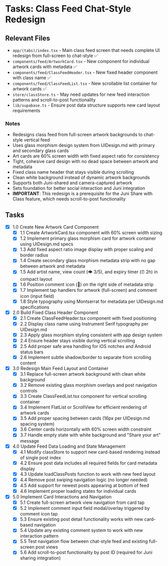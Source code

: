 # Tasks: Class Feed Chat-Style Redesign

## Relevant Files

- `app/(tabs)/index.tsx` - Main class feed screen that needs complete UI redesign from full-screen to chat-style ✅
- `components/feed/ArtworkCard.tsx` - New component for individual artwork cards with metadata ✅
- `components/feed/ClassFeedHeader.tsx` - New fixed header component with class name ✅
- `components/feed/ClassFeedList.tsx` - New scrollable list container for artwork cards ✅
- `store/classStore.ts` - May need updates for new feed interaction patterns and scroll-to-post functionality
- `lib/supabase.ts` - Ensure post data structure supports new card layout requirements

### Notes

- Redesigns class feed from full-screen artwork backgrounds to chat-style vertical feed
- Uses glass morphism design system from UIDesign.md with primary and secondary glass cards
- Art cards are 60% screen width with fixed aspect ratio for consistency
- Tight, cohesive card design with no dead space between artwork and metadata
- Fixed class name header that stays visible during scrolling
- Clean white background instead of dynamic artwork backgrounds
- Supports both Juni-shared and camera-captured artwork
- Sets foundation for better social interaction and Juni integration
- **IMPORTANT**: This redesign is a prerequisite for the Juni Share with Class feature, which needs scroll-to-post functionality

## Tasks

- [x] 1.0 Create New Artwork Card Component
  - [x] 1.1 Create ArtworkCard.tsx component with 60% screen width sizing
  - [x] 1.2 Implement primary glass morphism card for artwork container using UIDesign.md specs
  - [x] 1.3 Add fixed aspect ratio image display with proper scaling and border radius
  - [x] 1.4 Create secondary glass morphism metadata strip with no gap between artwork and metadata
  - [x] 1.5 Add artist name, view count (👁 3/5), and expiry timer (⏰ 2h) in compact layout
  - [x] 1.6 Position comment icon (💬) on the right side of metadata strip
  - [x] 1.7 Implement tap handlers for artwork (full-screen) and comment icon (input field)
  - [x] 1.8 Style typography using Montserrat for metadata per UIDesign.md specifications

- [x] 2.0 Build Fixed Class Header Component
  - [x] 2.1 Create ClassFeedHeader.tsx component with fixed positioning
  - [x] 2.2 Display class name using Instrument Serif typography per UIDesign.md
  - [x] 2.3 Apply glass morphism styling consistent with app design system
  - [x] 2.4 Ensure header stays visible during vertical scrolling
  - [x] 2.5 Add proper safe area handling for iOS notches and Android status bars
  - [x] 2.6 Implement subtle shadow/border to separate from scrolling content

- [x] 3.0 Redesign Main Feed Layout and Container
  - [x] 3.1 Replace full-screen artwork background with clean white background
  - [x] 3.2 Remove existing glass morphism overlays and post navigation controls
  - [x] 3.3 Create ClassFeedList.tsx component for vertical scrolling container
  - [x] 3.4 Implement FlatList or ScrollView for efficient rendering of artwork cards
  - [x] 3.5 Add proper spacing between cards (16px per UIDesign.md spacing system)
  - [x] 3.6 Center cards horizontally with 60% screen width constraint
  - [x] 3.7 Handle empty state with white background and "Share your art" message

- [x] 4.0 Update Feed Data Loading and State Management
  - [x] 4.1 Modify classStore to support new card-based rendering instead of single post index
  - [x] 4.2 Ensure post data includes all required fields for card metadata display
  - [x] 4.3 Update loadClassPosts function to work with new feed layout
  - [x] 4.4 Remove post swiping navigation logic (no longer needed)
  - [x] 4.5 Add support for newest posts appearing at bottom of feed
  - [x] 4.6 Implement proper loading states for individual cards

- [x] 5.0 Implement Card Interactions and Navigation
  - [x] 5.1 Create full-screen artwork view navigation from card tap
  - [x] 5.2 Implement comment input field modal/overlay triggered by comment icon tap
  - [x] 5.3 Ensure existing post detail functionality works with new card-based navigation
  - [x] 5.4 Update any existing comment system to work with new interaction pattern
  - [x] 5.5 Test navigation flow between chat-style feed and existing full-screen post views
  - [x] 5.6 Add scroll-to-post functionality by post ID (required for Juni sharing integration) 